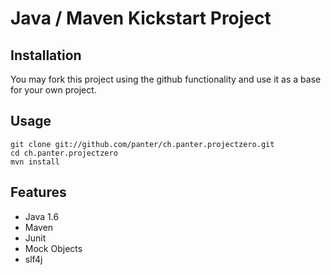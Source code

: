 Java / Maven Kickstart Project
==============================

Installation
------------

You may fork this project using the github functionality and use it as a base
for your own project.

Usage
-----

    git clone git://github.com/panter/ch.panter.projectzero.git
    cd ch.panter.projectzero
    mvn install

Features
--------

* Java 1.6
* Maven
* Junit
* Mock Objects
* slf4j
